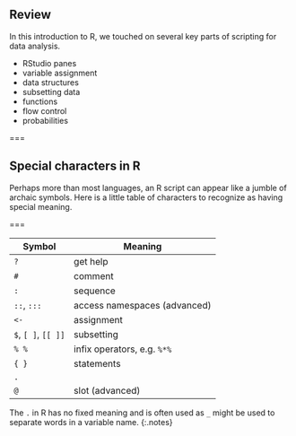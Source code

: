 ---
---

## Review

In this introduction to R, we touched on several key parts of scripting for data analysis.

- RStudio panes
- variable assignment
- data structures
- subsetting data
- functions
- flow control
- probabilities

===

## Special characters in R

Perhaps more than most languages, an R script can appear like a jumble of
archaic symbols. Here is a little table of characters to recognize as having
special meaning.

===

| Symbol              | Meaning                      |
| -------             | ---------                    |
| `?`                 | get help                     |
| `#`                 | comment                      |
| `:`                 | sequence                     |
| `::`, `:::`         | access namespaces (advanced) |
| `<-`                | assignment                   |
| `$`, `[ ]`, `[[ ]]` | subsetting                   |
| `% %`               | infix operators, e.g. `%*%`  |
| `{ }`               | statements                   |
| `.`                 |                              |
| `@`                 | slot (advanced)              |

The `.` in R has no fixed meaning and is often used as `_` might be used to
separate words in a variable name.
{:.notes}
